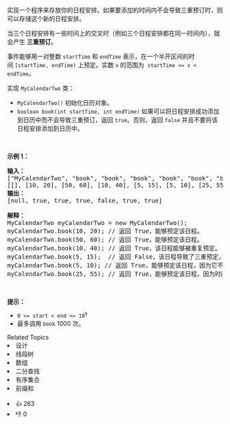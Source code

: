 <p>实现一个程序来存放你的日程安排。如果要添加的时间内不会导致三重预订时，则可以存储这个新的日程安排。</p>

<p>当三个日程安排有一些时间上的交叉时（例如三个日程安排都在同一时间内），就会产生 <strong>三重预订</strong>。</p>

<p>事件能够用一对整数&nbsp;<code>startTime</code>&nbsp;和&nbsp;<code>endTime</code>&nbsp;表示，在一个半开区间的时间&nbsp;<code>[startTime, endTime)</code>&nbsp;上预定。实数&nbsp;<code>x</code> 的范围为&nbsp;&nbsp;<code>startTime &lt;= x &lt; endTime</code>。</p>

<p>实现&nbsp;<code>MyCalendarTwo</code> 类：</p>

<ul> 
 <li><code>MyCalendarTwo()</code>&nbsp;初始化日历对象。</li> 
 <li><code>boolean book(int startTime, int endTime)</code>&nbsp;如果可以将日程安排成功添加到日历中而不会导致三重预订，返回 <code>true</code>。否则，返回 <code>false</code> 并且不要将该日程安排添加到日历中。</li> 
</ul>

<p>&nbsp;</p>

<p><strong class="example">示例 1：</strong></p>

<pre>
<strong>输入：</strong>
["MyCalendarTwo", "book", "book", "book", "book", "book", "book"]
[[], [10, 20], [50, 60], [10, 40], [5, 15], [5, 10], [25, 55]]
<strong>输出：</strong>
[null, true, true, true, false, true, true]

<strong>解释：</strong>
MyCalendarTwo myCalendarTwo = new MyCalendarTwo();
myCalendarTwo.book(10, 20); // 返回 True，能够预定该日程。
myCalendarTwo.book(50, 60); // 返回 True，能够预定该日程。
myCalendarTwo.book(10, 40); // 返回 True，该日程能够被重复预定。
myCalendarTwo.book(5, 15);  // 返回 False，该日程导致了三重预定，所以不能预定。
myCalendarTwo.book(5, 10); // 返回 True，能够预定该日程，因为它不使用已经双重预订的时间 10。
myCalendarTwo.book(25, 55); // 返回 True，能够预定该日程，因为时间段 [25, 40) 将被第三个日程重复预定，时间段 [40, 50) 将被单独预定，而时间段 [50, 55) 将被第二个日程重复预定。
</pre>

<p>&nbsp;</p>

<p><strong>提示：</strong></p>

<ul> 
 <li><code>0 &lt;= start &lt; end &lt;= 10<sup>9</sup></code></li> 
 <li>最多调用&nbsp;<code>book</code>&nbsp;1000 次。</li> 
</ul>

<div><div>Related Topics</div><div><li>设计</li><li>线段树</li><li>数组</li><li>二分查找</li><li>有序集合</li><li>前缀和</li></div></div><br><div><li>👍 263</li><li>👎 0</li></div>